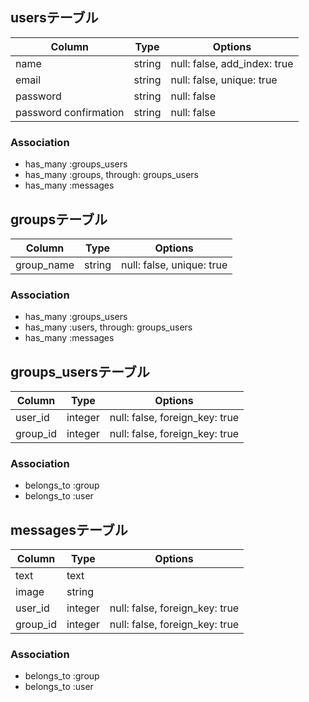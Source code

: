 ## usersテーブル
|Column|Type|Options|
|------|----|-------|
|name|string|null: false, add_index: true|
|email|string|null: false, unique: true|
|password|string|null: false|
|password confirmation|string|null: false|

### Association
- has_many :groups_users
- has_many :groups, through: groups_users
- has_many :messages


## groupsテーブル
|Column|Type|Options|
|------|----|-------|
|group_name|string|null: false, unique: true|

### Association
- has_many :groups_users
- has_many :users, through: groups_users
- has_many :messages


## groups_usersテーブル
|Column|Type|Options|
|------|----|-------|
|user_id|integer|null: false, foreign_key: true|
|group_id|integer|null: false, foreign_key: true|

### Association
- belongs_to :group
- belongs_to :user


## messagesテーブル
|Column|Type|Options|
|------|----|-------|
|text|text|
|image|string|
|user_id|integer|null: false, foreign_key: true|
|group_id|integer|null: false, foreign_key: true|

### Association
- belongs_to :group
- belongs_to :user
